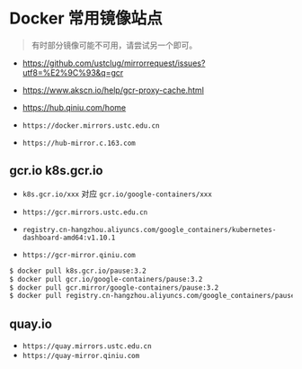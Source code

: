 # Docker 常用镜像站点

> 有时部分镜像可能不可用，请尝试另一个即可。

* https://github.com/ustclug/mirrorrequest/issues?utf8=%E2%9C%93&q=gcr
* https://www.akscn.io/help/gcr-proxy-cache.html
* https://hub.qiniu.com/home

* `https://docker.mirrors.ustc.edu.cn`
* `https://hub-mirror.c.163.com`

## gcr.io k8s.gcr.io

* `k8s.gcr.io/xxx` 对应 `gcr.io/google-containers/xxx`

* `https://gcr.mirrors.ustc.edu.cn`
* `registry.cn-hangzhou.aliyuncs.com/google_containers/kubernetes-dashboard-amd64:v1.10.1`
* `https://gcr-mirror.qiniu.com`

```bash
$ docker pull k8s.gcr.io/pause:3.2
$ docker pull gcr.io/google-containers/pause:3.2
$ docker pull gcr.mirror/google-containers/pause:3.2
$ docker pull registry.cn-hangzhou.aliyuncs.com/google_containers/pause:3.2
```

## quay.io

* `https://quay.mirrors.ustc.edu.cn`
* `https://quay-mirror.qiniu.com`
